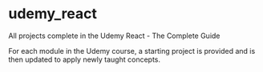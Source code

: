 # udemy_react
All projects complete in the Udemy React - The Complete Guide

For each module in the Udemy course, a starting project is provided and is then updated to apply newly taught concepts.

